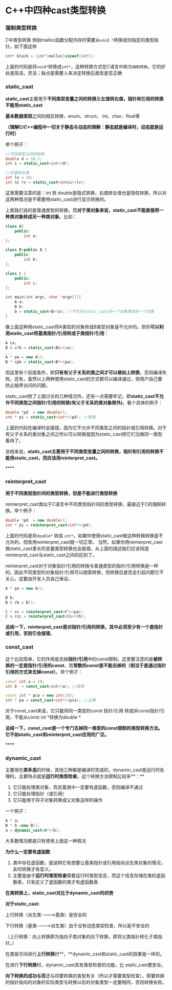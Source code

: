# C++中四种cast类型转换

### 强制类型转换

C中类型转换 例如malloc函数分配内存时需要从`void *`转换成你指定的类型指针。如下面这样

```cpp
int* block = (int*)malloc(sizeof(int));
```

上面的代码是将`void*`转换成`int*`，这种转换方式在C语言中称为`强制转换`。它的好处是简洁，灵活；缺点是需要人来决定转换后类型是否正确

### static\_cast

**static\_cast**主要用于**不同类型变量之间的转换**及**左值转右值，指针和引用的转换不能用static\_cast**

**基本数据类型**之间的相互转换，enum、struct、 int、char、float等

**（理解C/C++编程中一切关于静态与动态的理解：静态就是编译时，动态就是运行时）**

举个例子：

```cpp
//不同类型之间的转换
double d = 10.1;
int i = static_cast<int>(d);

//左值转右值
int lv = 10;
int && rv = static_cast<int&&>(lv);
```

这里需要注意的是：int 转 double是隐式转换，右值转左值也是隐性转换，所以对这两种情况是不需要用static\_cast进行显示转换的。

上面我们说的是普通类型的转换。而**对于类对象来说，static\_cast不能直接将一种类对象转成另一种类对象**。比如：

```cpp
class A{
    public:
        int a;
};

class B:public A {
    public:
        int b;
};

class C {
    public:
        int c;
};

int main(int argc, char *argv[]){
    A a;
    B b;
    b = static_cast<B>(a); //不允许static_cast将一个对象转成另一个对象
}
```

像上面这种用static\_cast将A类型的对象转成B类型对象是不允许的。但你**可以利用static\_cast将基类指针/引用转成子类指针/引用**：

```cpp
A ca;
B & crb = static_cast<B&>(ca);
...
A * pa = new A();
B * cpb = static_cast<B*>(pa);
```

但这里有个前提条件，即**只有有父子关系的类之间才可以做如上转换**，否则编译失败。还有，虽然以上两种使用static\_cast的方式都可以编译通过，但用户自己要防止越界访问的问题。

static\_cast除了上面讨论的几种情况外，还有一点需要牢记，即**static\_cast不允许不同类型之间指针/引用的转换\(有父子关系的类对象除外\)**。看个具体的例子：

```cpp
double *pd  = new double();
int * pi = static_cast<int*>(pd); //报错
```

上面的代码在编译时会报错，因为它不允许不同类型之间的指针或引用转换。对于有父子关系的类对象之间之所以可以转换是因为static\_cast把它们当做同一类型看待了。

总结来说，**static\_cast主要用于不同类型变量之间的转换，指针和引用的转换不能用static\_cast，而应该用reinterpret\_cast。**

\*\*\*\*

### reinterpret\_cast

**用于不同类型指针间的类型转换，但是不能进行类型转换**

reinterpret\_cast类似于C语言中不同类型指针间的类型转换，最接近于C的强制转换。举个例子：

```cpp
double *pd  = new double();
int * pi = reinterpret_cast<int*>(pd);
```

上面的代码是将`double*` 转成 `int*`。如果你使用static\_cast做这种转换转换是不允许的，但改用reinterpret\_cast就一切正常。 当然，如果你用reinterpret\_cast做static\_cast善长的变量类型转换也会报错。从上面的描述我们应该知道reinterpret\_cast与static\_cast之间的区别了。

reinterpret\_cast对于对象指针/引用的转换与普通类型的指针/引用转换是一样的。因此不同类型的对象指针/引用可以随意转换，但转换后是否会引起问题它不关心，这要由开发人员自己保证。

```cpp
A * pa = new A();

B b;
B & rb = B();

C * cc = reinterpret_cast<C*>(pa);
C & rcc = reinterpret_cast<C&>(rb);
```

**总结一下，reinterpret\_cast是对指针/引用的转换，其中必须至少有一个是指针或引用，否则它会报错**。



### const\_cast

这个比较简单，它的作用是去掉**指针/引用**中的const限制。这里要注意的是**被转换的一定是指针/引用的const**，而**常数的const是不能去掉的（相当于是通过指针引用的方式来去掉const）**。举个例子：

```cpp
const int a = 10;
int b  = const_cast<int>(a); //报错
```

```cpp
const int * pca = new int(10);
int * pa = const_cast<int*>(pca); //正确
```

对于const\_cast来说，它只能将同一类型的const 指针/引用 转成非const指针/引用，不能从const int \*转换为double \*

**总结一下，const\_cast是一个专门去掉同一类型的const限制的类型转换方法。它不如static\_cast和reinterpret\_cast应用的广泛。**

\*\*\*\*

### dynamic\_cast

主要用在**类多态**的时候，其他三种都是编译时完成的，dynamic\_cast是运行时处理的，主要特点就是**运行时类型检查**。这个转换方法限制比较多**：**

1. 它只能处理类对象，而且基类中一定要有虚函数，否则编译不通过
2. 它只能处理指针（或引用）
3. 它只能用于将子对象转换成父对象这样的操作

一个例子：

```cpp
A * a;
B * b =new B();
a = dynamic_cast<A*>(b);
```

大多数情况都是只有使用上面这一种情况

**为什么一定要有虚函数**

1. 类中存在虚函数，就说明它有想要让基类指针或引用指向派生类对象的情况，此时转换才有意义。 
2. 主要是由于**运行时类型检查**需要运行时类型信息，而这个信息存储在类的虚函数表，只有定义了虚函数的类才有虚函数表

**在类转换上，static\_cast对比于dynamic\_cast的优势**

**对于static\_cast:**

上行转换（派生类----&gt;基类）是安全的

下行转换（基类----&gt;派生类）由于没有动态类型检查，所以是不安全的

（上行转换：向上转换即为指向子类对象的向下转换，即将父类指针转化子类指针。）

在类层次间进行**上行转换**时**，**dynamic\_cast和static\_cast的效果是一样的。

在进行**下行转换**时，dynamic\_cast具有类型检查的功能，比 static\_cast更安全。

**向下转换的成功与否**还与将要转换的类型有关（所以才需要类型检查），即要转换的指针指向的对象的实际类型与转换以后的对象类型一定要相同，否则转换失败。


